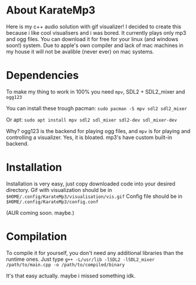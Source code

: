 # About KarateMp3
Here is my c++ audio solution with gif visualizer!
I decided to create this because i like cool visualisers and i was bored.
It currently plays only mp3 and ogg files.
You can download it for free for your linux (and windows soon!) system.
Due to apple's own compiler and lack of mac machines in my house it will not be avalible (never ever) on mac systems.

# Dependencies
To make my thing to work in 100% you need `mpv`, SDL2 + SDL2_mixer and `ogg123`

You can install these trough pacman:
```sudo pacman -S mpv sdl2 sdl2_mixer```

Or apt:
```sudo apt install mpv sdl2 sdl_mixer sdl2-dev sdl_mixer-dev```

Why? ogg123 is the backend for playing ogg files, and `mpv` is for playing and controlling a visualizer. Yes, it is bloated. mp3's have custom built-in backend.

# Installation
Installation is very easy, just copy downloaded code into your desired directory.
Gif with visualization should be in `$HOME/.config/KarateMp3/visualisation/vis.gif`
Config file should be in `$HOME/.config/KarateMp3/config.conf`

(AUR coming soon. maybe.)

# Compilation
To compile it for yourself, you don't need any additional libraries than the runtime ones.
Just type `g++ -L/usr/lib -lSDL2 -lSDL2_mixer /path/to/main.cpp -o /path/to/compiled/binary`

It's that easy actually. maybe i missed something idk.
